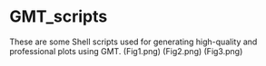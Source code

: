 # GMT_scripts
These are some Shell scripts used for generating high-quality and professional plots using GMT.
(Fig1.png)
(Fig2.png)
(Fig3.png)
